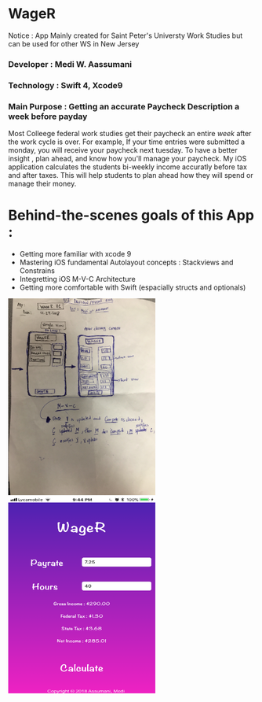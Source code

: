 # WageR
Notice : App Mainly created for Saint Peter's Universty Work Studies but can be used for other WS in New Jersey

### Developer : Medi W. Aassumani
### Technology : Swift 4, Xcode9
### Main Purpose : Getting an accurate Paycheck Description a week before payday



Most Colleege federal work studies get their paycheck an entire <i>week</i> after the work cycle is over. For example, If your time entries were submitted a monday, you will receive your paycheck next tuesday. To have a better insight , plan ahead, and know how you'll manage your paycheck. My iOS application calculates the students bi-weekly income accuratly before tax and after taxes. This will help students to plan ahead how they will spend or manage their money.


# Behind-the-scenes goals of this App :

* Getting more familiar with xcode 9
* Mastering iOS fundamental Autolayout concepts : Stackviews and Constrains
* Integretting iOS M-V-C Architecture
* Getting more comfortable with Swift (espacially structs and optionals)

<img src = "images/photo3.jpg" width = 300 height = 400> <img src = "images/IMG_0537.png" width = 300 height = 400> 


